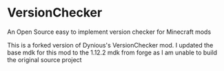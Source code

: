# VersionChecker
An Open Source easy to implement version checker for Minecraft mods


This is a forked version of Dynious's VersionChecker mod. 
I updated the base mdk for this mod to the 1.12.2 mdk from forge as I am unable to build the original source project 
